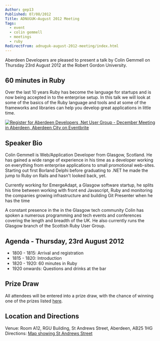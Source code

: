 ```yaml
---
Author: gep13
Published: 07/08/2012
Title: ADNUGUK–August 2012 Meeting
Tags:
  - event
  - colin gemmell
  - meetings
  - ruby
RedirectFrom: adnuguk-august-2012-meeting/index.html
---
```


Aberdeen Developers are pleased to present a talk by Colin Gemmell on Thursday 23rd August 2012 at the Robert Gordon University.

## 60 minutes in Ruby

Over the last 10 years Ruby has become the language for startups and is now being accepted in to the enterprise setup. In this talk we will look at some of the basics of the Ruby language and tools and at some of the frameworks and libraries can help you develop great applications in little time.

[![Register for Aberdeen Developers .Net User Group - December Meeting in Aberdeen, Aberdeen City  on Eventbrite](https://www.eventbrite.com/registerbutton?eid=2581657808)](https://adnuguk-aug2012.eventbrite.co.uk?ref=elink)

## Speaker Bio

Colin Gemmell is Web/Application Developer from Glasgow, Scotland. He has gained a wide range of experience in his time as a developer working on everything from enterprise applications to small promotional web-sites. Starting out first Borland Delphi before graduating to .NET he made the jump to Ruby on Rails and hasn't looked back, yet.

Currently working for EmergeAdapt, a Glasgow software startup, he splits his time between working with front end Javascript, Ruby and monitoring the companies growing infrastructure and building Git Presenter when he has the time

A constant presence in the in the Glasgow tech community Colin has spoken a numerous programming and tech events and conferences covering the length and breadth of the UK. He also currently runs the Glasgow branch of the Scottish Ruby User Group.

## Agenda - Thursday, 23rd August 2012

* 1800 - 1815: Arrival and registration
* 1815 - 1820: Introduction
* 1820 - 1920: 60 minutes in Ruby
* 1920 onwards: Questions and drinks at the bar

## Prize Draw

All attendees will be entered into a prize draw, with the chance of winning one of the prizes listed [here](https://www.gep13.co.uk/blog/?p=107).

## Location and Directions

Venue: Room A12, RGU Building, St Andrews Street, Aberdeen, AB25 1HG Directions: [Map showing St Andrews Street](https://www.bing.com/maps/?v=2&cp=57.149542434132776~-2.102723645985436&lvl=17&dir=0&sty=c&eo=1&form=LMLTCC)
